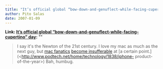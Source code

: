 ```yaml
---
title: "It’s official global “bow-down-and-genuflect-while-facing-cupertino” day"
author: Pito Salas
date: 2007-01-09
---
```


**Link: [It’s official global “bow-down-and-genuflect-while-facing-cupertino” day](None):** ""


>
> I say it's the Newton of the 21st century. I love my mac as much as the next
> guy, but [mac
> fanatics](<http://feeds.feedburner.com/%7Er/macmerc/%7E3/73044783/3756>)
> [become
> insufferable](<http://feeds.macworld.com/%7Er/macworld/all/%7E3/73058068/index.php>)
> at [a certain point.](<http://www.podtech.net/home/technology/1838/iphone-
> product-of-the-year>) Bah, humbug.


